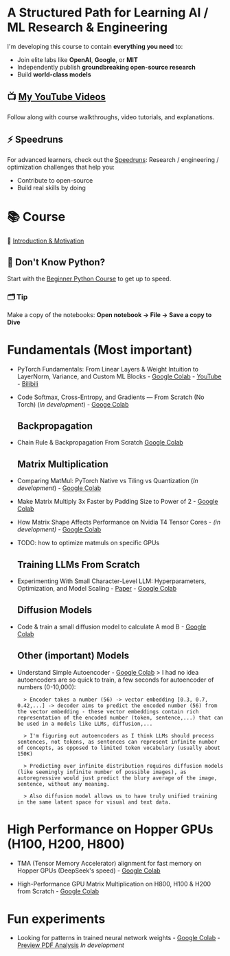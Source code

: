 # A Structured Path for Learning AI / ML Research & Engineering

I'm developing this course to contain **everything you need** to:

* Join elite labs like **OpenAI**, **Google**, or **MIT**
* Independently publish **groundbreaking open-source research**
* Build **world-class models**


## 📺 [My YouTube Videos](https://www.youtube.com/channel/UC7XJj9pv_11a11FUxCMz15g)

Follow along with course walkthroughs, video tutorials, and explanations.



## ⚡ Speedruns

For advanced learners, check out the [Speedruns](speedruns):
Research / engineering / optimization challenges that help you:

* Contribute to open-source
* Build real skills by doing


# 📚 Course

📘 [Introduction & Motivation](001%20Introduction%20%26%20Motivation)


## 🐍 Don't Know Python?

Start with the [Beginner Python Course](beginner-course) to get up to speed.

### 🗂️ Tip

Make a copy of the notebooks:
**Open notebook → File → Save a copy to Dive**

# Fundamentals (Most important)

- PyTorch Fundamentals: From Linear Layers & Weight Intuition to LayerNorm, Variance, and Custom ML Blocks - [Google Colab](https://colab.research.google.com/drive/1Mk37B4ISgmhTNDEVTCB3R_Fwp5zEEqVS?usp=sharing) - [YouTube](https://youtu.be/QtlDV2r1ryE) - [Bilibili](https://www.bilibili.com/video/BV17LGczLED3/)

- Code Softmax, Cross-Entropy, and Gradients — From Scratch (No Torch) (_In development_) - [Googe Colab](https://colab.research.google.com/drive/1eCRAS6c0Fdy3PBitC2aztSDzp_CoSa_W?usp=sharing)

    ## Backpropagation

- Chain Rule & Backpropagation From Scratch [Google Colab](https://colab.research.google.com/drive/1wcNWayyiB8i4fjKEYmsiIuJmGEN5lTQK?usp=sharing)

    ## Matrix Multiplication

- Comparing MatMul: PyTorch Native vs Tiling vs Quantization (_In development_) - [Google Colab](https://colab.research.google.com/drive/1a_tkXxZ0gt3gFd52IP25bwrVvL8Cenyu?usp=sharing)

- Make Matrix Multiply 3x Faster by Padding Size to Power of 2 - [Google Colab](https://colab.research.google.com/drive/1VKIQS5ocefunYkoE-8uFz_0_xOtkBelG?usp=sharing)

- How Matrix Shape Affects Performance on Nvidia T4 Tensor Cores - _(in development)_ - [Google Colab](https://colab.research.google.com/drive/1eiWkfbrNv2GW7kDMty1jf_xzrEuqHOrO?usp=sharing)

- TODO: how to optimize matmuls on specific GPUs

    ## Training LLMs From Scratch

- Experimenting With Small Character-Level LLM:
Hyperparameters, Optimization, and Model Scaling - [Paper](https://drive.google.com/file/d/1sXN-c-L7z3ku29N4QVp6mAP7ZuX7B7Xf/view?usp=sharing) - [Google Colab](https://colab.research.google.com/drive/11bc71DzTe95XDq6IRbJPQtAy_pVD9fhC?usp=sharing)

    ## Diffusion Models
- Code & train a small diffusion model to calculate A mod B - [Google Colab](https://colab.research.google.com/drive/1lDMgngIQBL0btjavGcdwktZtixGSpE1I?usp=sharing)

    ## Other (important) Models
- Understand Simple Autoencoder - [Google Colab](https://colab.research.google.com/drive/18dZm4moQmuZOfVXKwlClmPhAcjV4rtIg?usp=sharing)
        > I had no idea autoencoders are so quick to train, a few seconds for autoencoder of numbers (0-10,000):

        > Encoder takes a number (56) -> vector embedding [0.3, 0.7, 0.42,...] -> decoder aims to predict the encoded number (56) from the vector embedding - these vector embeddings contain rich representation of the encoded number (token, sentence,...) that can be used in a models like LLMs, diffusion,...

        > I'm figuring out autoencoders as I think LLMs should process sentences, not tokens, as sentences can represent infinite number of concepts, as opposed to limited token vocabulary (usually about 150K)

        > Predicting over infinite distribution requires diffusion models (like seemingly infinite number of possible images), as autoregressive would just predict the blury average of the image, sentence, without any meaning.

        > Also diffusion model allows us to have truly unified training in the same latent space for visual and text data.


# High Performance on Hopper GPUs (H100, H200, H800)

- TMA (Tensor Memory Accelerator) alignment for fast memory on Hopper GPUs (DeepSeek's speed) - [Google Colab](https://colab.research.google.com/drive/1F6CNQND2F9a4yLLYqorNAkKEzVxQurCa?usp=sharing)

- High-Performance GPU Matrix Multiplication on H800, H100 & H200 from Scratch - [Google Colab](https://colab.research.google.com/drive/1zxrSNFySwuNycT30Huy3bjxvoEjHbrMa?usp=sharing)

# Fun experiments

- Looking for patterns in trained neural network weights - [Google Colab](https://colab.research.google.com/drive/1P7KreHpJcZL4vjDrRqd69eqsEFYl_2Oa?usp=sharing) - [Preview PDF Analysis](https://file.notion.so/f/f/795d9b1f-4854-4c8d-8295-2ca702b9d498/439a9db5-3835-4ef6-82df-d2576aed18a2/Looking_for_patterns_in_trained_neural_network_weights.pdf?table=block&id=22d7982f-d437-80e7-96f4-e1d80912ff49&spaceId=795d9b1f-4854-4c8d-8295-2ca702b9d498&expirationTimestamp=1752271200000&signature=fV4tMNJ0SwedGljjU3-guwNywDRrhy2XvFrDPWMgqBI&downloadName=Looking+for+patterns+in+trained+neural+network+weights.pdf) _In development_